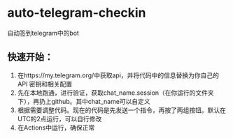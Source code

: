 # auto-telegram-checkin
自动签到telegram中的bot

## 快速开始：
1. 在https://my.telegram.org/中获取api，并将代码中的信息替换为你自己的 API 密钥和相关配置
2. 先在本地跑通，进行验证，获取chat_name.session（在你运行的文件夹下），再扔上github。其中chat_name可以自定义
3. 根据需要调整代码。现在的代码是先发送一个指令，再按了两组按钮。默认在UTC的2点运行，可以自行修改
4. 在Actions中运行，确保正常
